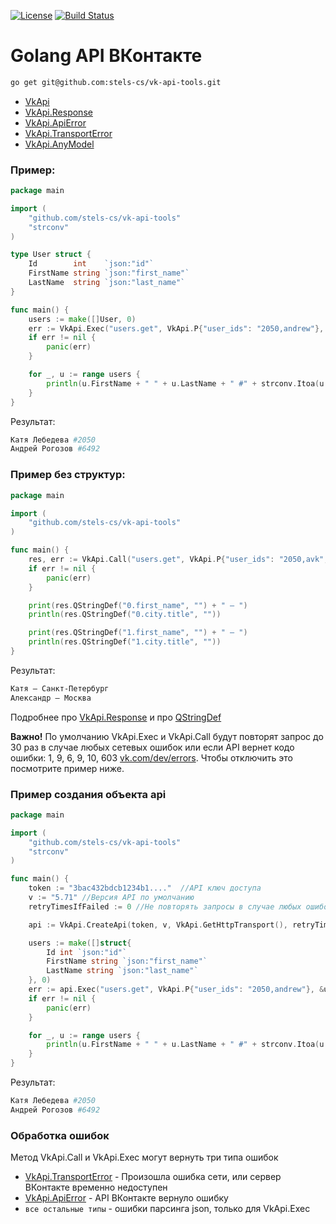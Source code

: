 [![License](http://img.shields.io/badge/license-MIT-brightgreen.svg)](https://tldrlegal.com/license/mit-license)
[![Build Status](https://travis-ci.org/stels-cs/vk-api-tools.svg?branch=master)](https://travis-ci.org/stels-cs/vk-api-tools)

# Golang API ВКонтакте

```bash
go get git@github.com:stels-cs/vk-api-tools.git
```

- [VkApi](docs/VkApi.md)
- [VkApi.Response](docs/VkApi.Response.md)
- [VkApi.ApiError](docs/VkApi.ApiError.md)
- [VkApi.TransportError](docs/VkApi.TransportError.md)
- [VkApi.AnyModel](docs/VkApi.AnyModel.md)

### Пример:

````go
package main

import (
    "github.com/stels-cs/vk-api-tools"
    "strconv"
)

type User struct {
    Id        int    `json:"id"`
    FirstName string `json:"first_name"`
    LastName  string `json:"last_name"`
}

func main() {
    users := make([]User, 0)
    err := VkApi.Exec("users.get", VkApi.P{"user_ids": "2050,andrew"}, &users)
    if err != nil {
        panic(err)
    }

    for _, u := range users {
        println(u.FirstName + " " + u.LastName + " #" + strconv.Itoa(u.Id))
    }
}
````
Результат:
```bash
Катя Лебедева #2050
Андрей Рогозов #6492
```

### Пример без структур:

```go
package main

import (
    "github.com/stels-cs/vk-api-tools"
)

func main() {
    res, err := VkApi.Call("users.get", VkApi.P{"user_ids": "2050,avk", "fields": "city"})
    if err != nil {
        panic(err)
    }

    print(res.QStringDef("0.first_name", "") + " – ")
    println(res.QStringDef("0.city.title", ""))

    print(res.QStringDef("1.first_name", "") + " – ")
    println(res.QStringDef("1.city.title", ""))
}
``` 
Результат:
```bash
Катя – Санкт-Петербург
Александр – Москва
```

Подробнее про [VkApi.Response](docs/VkApi.Response.md)
и про [QStringDef](docs/VkApi.AnyModel.md)

**Важно!** По умолчанию VkApi.Exec и VkApi.Call будут повторят запрос до 30 раз в случае любых сетевых ошибок или если API вернет кодо ошибки: 1, 9, 6, 9, 10, 603 [vk.com/dev/errors](https://vk.com/dev/errors).
Чтобы отключить это посмотрите пример ниже.

### Пример создания объекта api

```go
package main

import (
    "github.com/stels-cs/vk-api-tools"
    "strconv"
)

func main() {
    token := "3bac432bdcb1234b1...."  //API ключ доступа
    v := "5.71" //Версия API по умолчанию
    retryTimesIfFailed := 0 //Не повторять запросы в случае любых ошибок, можно поставить 5, тогда запрос будет повторен 5 раз в случае ошибок

    api := VkApi.CreateApi(token, v, VkApi.GetHttpTransport(), retryTimesIfFailed)

    users := make([]struct{
        Id int `json:"id"`
        FirstName string `json:"first_name"`
        LastName string `json:"last_name"`
    }, 0)
    err := api.Exec("users.get", VkApi.P{"user_ids": "2050,andrew"}, &users)
    if err != nil {
        panic(err)
    }

    for _, u := range users {
        println(u.FirstName + " " + u.LastName + " #" + strconv.Itoa(u.Id))
    }
}
```
Результат:
```bash
Катя Лебедева #2050
Андрей Рогозов #6492
```

### Обработка ошибок

Метод VkApi.Call и VkApi.Exec могут вернуть три типа ошибок

- [VkApi.TransportError](docs/VkApi.TransportError.md) - Произошла ошибка сети, или сервер ВКонтакте временно недоступен 
- [VkApi.ApiError](docs/VkApi.ApiError.md) - API ВКонтакте вернуло ошибку
- ```все остальные типы``` - ошибки парсинга json, только для VkApi.Exec